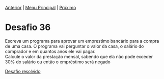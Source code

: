 [Anterior](Desafio035.md) | [Menu Principal](/README.md/) | [Próximo](Desafio037.md)  

# Desafio 36  

Escreva um programa para aprovar um emprestimo bancário para a compra de uma casa. O programa vai perguntar o valor da casa, o salário do comprador e em quantos anos ele vai pagar.  
Calcule o valor da prestação mensal, sabendo que ela não pode exceder 30% do salário ou então o empréstimo será negado

[Desafio resolvido](/Desafios/desafio036.py/)